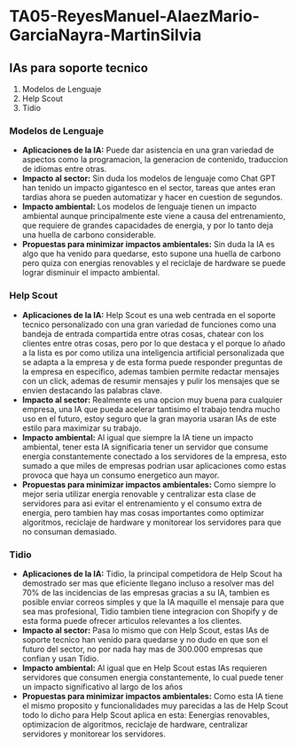 # TA05-ReyesManuel-AlaezMario-GarciaNayra-MartinSilvia
## IAs para soporte tecnico
1. Modelos de Lenguaje
2. Help Scout
3. Tidio

### Modelos de Lenguaje
- **Aplicaciones de la IA:** Puede dar asistencia en una gran variedad de aspectos como la programacion, la generacion de contenido, traduccion de idiomas entre otras.
- **Impacto al sector:** Sin duda los modelos de lenguaje como Chat GPT han tenido un impacto gigantesco en el sector, tareas que antes eran tardias ahora se pueden automatizar y hacer en cuestion de segundos.
- **Impacto ambiental:** Los modelos de lenguaje tienen un impacto ambiental aunque principalmente este viene a causa del entrenamiento, que requiere de grandes capacidades de energia, y por lo tanto deja una huella de carbono considerable. 
- **Propuestas para minimizar impactos ambientales:**  Sin duda la IA es algo que ha venido para quedarse, esto supone una huella de carbono pero quiza con energias renovables y el reciclaje de hardware se puede lograr disminuir el impacto ambiental.

### Help Scout
- **Aplicaciones de la IA:** Help Scout es una web centrada en el soporte tecnico personalizado con una gran variedad de funciones como una bandeja de entrada compartida entre otras cosas, chatear con los clientes entre otras cosas, pero por lo que destaca y el porque lo añado a la lista es por como utiliza una inteligencia artificial personalizada que se adapta a la empresa y de esta forma puede responder preguntas de la empresa en especifico, ademas tambien permite redactar mensajes con un click, ademas de resumir mensajes y pulir los mensajes que se envien destacando las palabras clave.
- **Impacto al sector:** Realmente es una opcion muy buena para cualquier empresa, una IA que pueda acelerar tantisimo el trabajo tendra mucho uso en el futuro, estoy seguro que la gran mayoria usaran IAs de este estilo para maximizar su trabajo.
- **Impacto ambiental:** Al igual que siempre la IA tiene un impacto ambiental, tener esta IA significaria tener un servidor que consume energia constantemente conectado a los servidores de la empresa, esto sumado a que miles de empresas podrian usar aplicaciones como estas provoca que haya un consumo energetico aun mayor.
- **Propuestas para minimizar impactos ambientales:** Como siempre lo mejor seria utilizar energia renovable y centralizar esta clase de servidores para asi evitar el entrenamiento y el consumo extra de energia, pero tambien hay mas cosas importantes como optimizar algoritmos, reciclaje de hardware y monitorear los servidores para que no consuman demasiado.

### Tidio
- **Aplicaciones de la IA:** Tidio, la principal competidora de Help Scout ha demostrado ser mas que eficiente llegano incluso a resolver mas del 70% de las incidencias de las empresas gracias a su IA, tambien es posible enviar correos simples y que la IA maquille el mensaje para que sea mas profesional, Tidio tambien tiene integracion con Shopify y de esta forma puede ofrecer articulos relevantes a los clientes.
- **Impacto al sector:** Pasa lo mismo que con Help Scout, estas IAs de soporte tecnico han venido para quedarse y no dudo en que son el futuro del sector, no por nada hay mas de 300.000 empresas que confian y usan Tidio.
- **Impacto ambiental:** Al igual que en Help Scout estas IAs requieren servidores que consumen energia constantemente, lo cual puede tener un impacto significativo al largo de los años
- **Propuestas para minimizar impactos ambientales:** Como esta IA tiene el mismo proposito y funcionalidades muy parecidas a las de Help Scout todo lo dicho para Help Scout aplica en esta: Eenergias renovables, optimizacion de algoritmos, reciclaje de hardware, centralizar servidores y monitorear los servidores.
